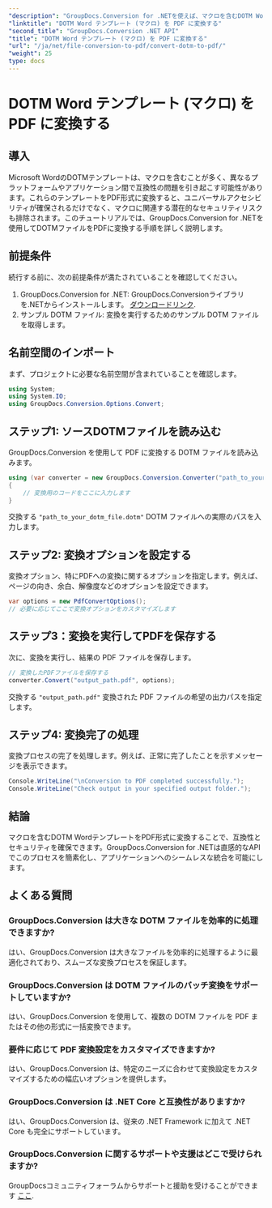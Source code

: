 ```yaml
---
"description": "GroupDocs.Conversion for .NETを使えば、マクロを含むDOTM Wordテンプレートを簡単にPDFに変換できます。簡単な手順で互換性とセキュリティを確保できます。"
"linktitle": "DOTM Word テンプレート (マクロ) を PDF に変換する"
"second_title": "GroupDocs.Conversion .NET API"
"title": "DOTM Word テンプレート (マクロ) を PDF に変換する"
"url": "/ja/net/file-conversion-to-pdf/convert-dotm-to-pdf/"
"weight": 25
type: docs
---
```

# DOTM Word テンプレート (マクロ) を PDF に変換する

## 導入
Microsoft WordのDOTMテンプレートは、マクロを含むことが多く、異なるプラットフォームやアプリケーション間で互換性の問題を引き起こす可能性があります。これらのテンプレートをPDF形式に変換すると、ユニバーサルアクセシビリティが確保されるだけでなく、マクロに関連する潜在的なセキュリティリスクも排除されます。このチュートリアルでは、GroupDocs.Conversion for .NETを使用してDOTMファイルをPDFに変換する手順を詳しく説明します。
## 前提条件
続行する前に、次の前提条件が満たされていることを確認してください。
1. GroupDocs.Conversion for .NET: GroupDocs.Conversionライブラリを.NETからインストールします。 [ダウンロードリンク](https://releases。groupdocs.com/conversion/net/). 
2. サンプル DOTM ファイル: 変換を実行するためのサンプル DOTM ファイルを取得します。

## 名前空間のインポート
まず、プロジェクトに必要な名前空間が含まれていることを確認します。
```csharp
using System;
using System.IO;
using GroupDocs.Conversion.Options.Convert;
```
## ステップ1: ソースDOTMファイルを読み込む
GroupDocs.Conversion を使用して PDF に変換する DOTM ファイルを読み込みます。
```csharp
using (var converter = new GroupDocs.Conversion.Converter("path_to_your_dotm_file.dotm"))
{
    // 変換用のコードをここに入力します
}
```
交換する `"path_to_your_dotm_file.dotm"` DOTM ファイルへの実際のパスを入力します。
## ステップ2: 変換オプションを設定する
変換オプション、特にPDFへの変換に関するオプションを指定します。例えば、ページの向き、余白、解像度などのオプションを設定できます。
```csharp
var options = new PdfConvertOptions();
// 必要に応じてここで変換オプションをカスタマイズします
```
## ステップ3：変換を実行してPDFを保存する
次に、変換を実行し、結果の PDF ファイルを保存します。
```csharp
// 変換したPDFファイルを保存する
converter.Convert("output_path.pdf", options);
```
交換する `"output_path.pdf"` 変換された PDF ファイルの希望の出力パスを指定します。
## ステップ4: 変換完了の処理
変換プロセスの完了を処理します。例えば、正常に完了したことを示すメッセージを表示できます。
```csharp
Console.WriteLine("\nConversion to PDF completed successfully.");
Console.WriteLine("Check output in your specified output folder.");
```

## 結論
マクロを含むDOTM WordテンプレートをPDF形式に変換することで、互換性とセキュリティを確保できます。GroupDocs.Conversion for .NETは直感的なAPIでこのプロセスを簡素化し、アプリケーションへのシームレスな統合を可能にします。
## よくある質問
### GroupDocs.Conversion は大きな DOTM ファイルを効率的に処理できますか?
はい、GroupDocs.Conversion は大きなファイルを効率的に処理するように最適化されており、スムーズな変換プロセスを保証します。
### GroupDocs.Conversion は DOTM ファイルのバッチ変換をサポートしていますか?
はい、GroupDocs.Conversion を使用して、複数の DOTM ファイルを PDF またはその他の形式に一括変換できます。
### 要件に応じて PDF 変換設定をカスタマイズできますか?
はい、GroupDocs.Conversion は、特定のニーズに合わせて変換設定をカスタマイズするための幅広いオプションを提供します。
### GroupDocs.Conversion は .NET Core と互換性がありますか?
はい、GroupDocs.Conversion は、従来の .NET Framework に加えて .NET Core も完全にサポートしています。
### GroupDocs.Conversion に関するサポートや支援はどこで受けられますか?
GroupDocsコミュニティフォーラムからサポートと援助を受けることができます [ここ](https://forum。groupdocs.com/c/conversion/11).